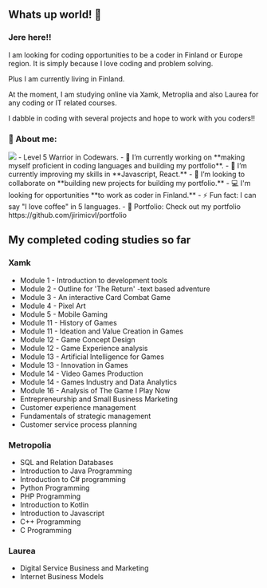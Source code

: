 ## Whats up world! 👋

### Jere here!!

I am looking for coding opportunities to be a coder in Finland or Europe region. It is simply because I love coding and problem solving.

Plus I am currently living in Finland.

At the moment, I am studying online via Xamk, Metroplia and also Laurea for any coding or IT related courses.

I dabble in coding with several projects and hope to work with you coders!!

### 🧏 About me: 
<img src="https://www.codewars.com/users/Jirimicvl/badges/large?logo=false">
- Level 5 Warrior in Codewars.
- 🔭 I’m currently working on **making myself proficient in coding languages and building my portfolio**.
- 🌱 I’m currently improving my skills in **Javascript, React.**
- 👯 I’m looking to collaborate on **building new projects for building my portfolio.**
- 💻 I'm looking for opportunities **to work as coder in Finland.**
- ⚡ Fun fact: I can say "I love coffee" in 5 languages.
- 📁 Portfolio: Check out my portfolio https://github.com/jirimicvl/portfolio  



<!-- - 🤔 I’m looking for help with ...
- 💬 Ask me about ...
- 📫 How to reach me: ...
- 😄 Pronouns: MrJay, he, him,  -->

## My completed coding studies so far

### Xamk
- Module 1 - Introduction to development tools
- Module 2 - Outline for 'The Return' -text based adventure
- Module 3 - An interactive Card Combat Game
- Module 4 - Pixel Art
- Module 5 - Mobile Gaming
- Module 11 - History of Games 
- Module 11 - Ideation and Value Creation in Games
- Module 12 - Game Concept Design
- Module 12 - Game Experience analysis
- Module 13 - Artificial Intelligence for Games
- Module 13 - Innovation in Games
- Module 14 - Video Games Production
- Module 14 - Games Industry and Data Analytics
- Module 16 - Analysis of The Game I Play Now
- Entrepreneurship and Small Business Marketing
- Customer experience management
- Fundamentals of strategic management
- Customer service process planning

### Metropolia
- SQL and Relation Databases
- Introduction to Java Programming
- Introduction to C# programming
- Python Programming
- PHP Programming
- Introduction to Kotlin
- Introduction to Javascript
- C++ Programming
- C Programming

### Laurea
- Digital Service Business and Marketing
- Internet Business Models

